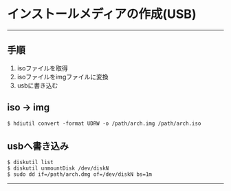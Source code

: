 # インストールメディアの作成(USB)

---

## 手順
1. isoファイルを取得
2. isoファイルをimgファイルに変換
3. usbに書き込む

## iso -> img
```$ hdiutil convert -format UDRW -o /path/arch.img /path/arch.iso```

## usbへ書き込み
```
$ diskutil list
$ diskutil unmountDisk /dev/diskN
$ sudo dd if=/path/arch.dmg of=/dev/diskN bs=1m
```

---
